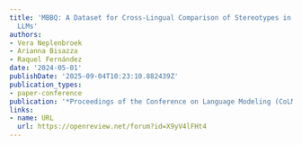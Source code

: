 ```yaml
---
title: 'MBBQ: A Dataset for Cross-Lingual Comparison of Stereotypes in Generative
  LLMs'
authors:
- Vera Neplenbroek
- Arianna Bisazza
- Raquel Fernández
date: '2024-05-01'
publishDate: '2025-09-04T10:23:10.882439Z'
publication_types:
- paper-conference
publication: '*Proceedings of the Conference on Language Modeling (CoLM)*'
links:
- name: URL
  url: https://openreview.net/forum?id=X9yV4lFHt4
---
```

